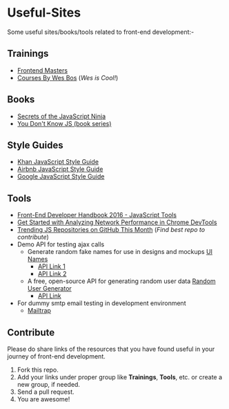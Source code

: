 # Useful-Sites

Some useful sites/books/tools related to front-end development:-

## Trainings
- [Frontend Masters](https://github.com/FrontendMasters)
- [Courses By Wes Bos](http://wesbos.com/) (_Wes is Cool!_)

## Books
- [Secrets of the JavaScript Ninja](https://www.manning.com/books/secrets-of-the-javascript-ninja-second-edition)
- [You Don't Know JS (book series)](https://github.com/getify/You-Dont-Know-JS)

## Style Guides
- [Khan JavaScript Style Guide](https://github.com/Khan/style-guides/blob/master/style/javascript.md)
- [Airbnb JavaScript Style Guide](https://github.com/airbnb/javascript#airbnb-javascript-style-guide-)
- [Google JavaScript Style Guide](https://google.github.io/styleguide/jsguide.html)

## Tools
- [Front-End Developer Handbook 2016 - JavaScript Tools](https://www.frontendhandbook.com/tools/js.html)
- [Get Started with Analyzing Network Performance in Chrome DevTools](https://developers.google.com/web/tools/chrome-devtools/network-performance/)
- [Trending JS Repositories on GitHub This Month](https://github.com/trending?l=javascript&since=monthly) (_Find best repo to contribute_)
- Demo API for testing ajax calls
  - Generate random fake names for use in designs and mockups [UI Names](https://uinames.com/)
    - [API Link 1](https://uinames.com/api/)
    - [API Link 2](https://uinames.com/api/?amount=10)
  - A free, open-source API for generating random user data [Random User Generator](https://randomuser.me/)
    - [API Link](https://randomuser.me/api/)
- For dummy smtp email testing in development environment
  - [Mailtrap](https://mailtrap.io/)
  
## Contribute

Please do share links of the resources that you have found useful in your journey of front-end development.

1. Fork this repo.
2. Add your links under proper group like **Trainings**, **Tools**, etc. or create a new group, if needed.
3. Send a pull request.
4. You are awesome!






  

